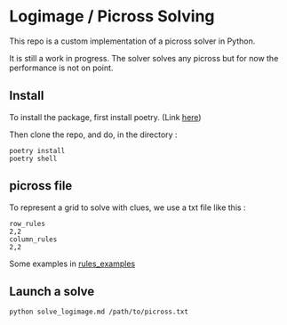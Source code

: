 # Logimage / Picross Solving

This repo is a custom implementation of a picross solver in Python.

It is still a work in progress. The solver solves any picross but for now the performance is not on point.

## Install

To install the package, first install poetry. (Link [here](https://python-poetry.org/))

Then clone the repo, and do, in the directory :

```
poetry install
poetry shell
```

## picross file

To represent a grid to solve with clues, we use a txt file like this : 

```
row_rules
2,2
column_rules
2,2
```

Some examples in [rules_examples](/rules_examples)

## Launch a solve

```
python solve_logimage.md /path/to/picross.txt
```
